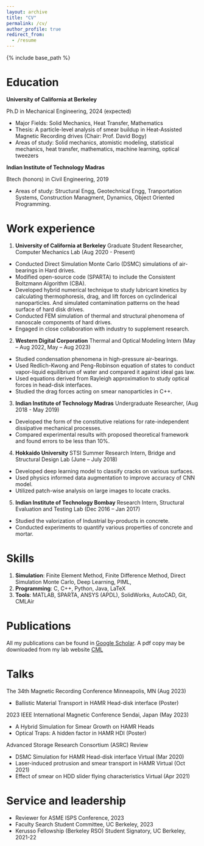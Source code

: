 ```yaml
---
layout: archive
title: "CV"
permalink: /cv/
author_profile: true
redirect_from:
  - /resume
---
```


{% include base_path %}

Education
=====

**University of California at Berkeley**

Ph.D in Mechanical Engineering, 2024 (expected)
* Major Fields: Solid Mechanics, Heat Transfer, Mathematics
* Thesis: A particle-level analysis of smear buildup in Heat-Assisted Magnetic Recording drives (Chair: Prof. David Bogy)
* Areas of study: Solid mechanics, atomistic modeling, statistical mechanics, heat transfer, mathematics, machine learning, optical tweezers

**Indian Institute of Technology Madras**

Btech (honors) in Civil Engineering, 2019
* Areas of study: Structural Engg, Geotechnical Engg, Tranportation Systems, Construction Managment, Dynamics, Object Oriented Programming.

Work experience
=====
1. **University of California at Berkeley**
Graduate Student Researcher, Computer Mechanics Lab (Aug 2020 - Present)
  * Conducted Direct Simulation Monte Carlo (DSMC) simulations of air-bearings in Hard drives.
  * Modified open-source code (SPARTA) to include the Consistent Boltzmann Algorithm (CBA).
  * Developed hybrid numerical technique to study lubricant kinetics by calculating thermophoresis, drag, and lift forces on cyclinderical nanoparticles. And simulated contamination patterns on the head surface of hard disk drives.
  * Conducted FEM simulation of thermal and structural phenomena of nanoscale components of hard drives.
  * Engaged in close collaboration with industry to supplement research.


2. **Western Digital Corporation**
Thermal and Optical Modeling Intern (May – Aug 2022, May – Aug 2023)
  * Studied condensation phenomena in high-pressure air-bearings.
  * Used Redlich-Kwong and Peng-Robinson equation of states to conduct vapor-liquid equilibrium of water and compared it against ideal gas law. 
  * Used equations derived from Rayleigh approximation to study optical forces in head-disk interfaces.
  * Studied the drag forces acting on smear nanoparticles in C++.

3. **Indian Institute of Technology Madras**
Undergraduate Researcher, (Aug 2018 - May 2019)
  * Developed the form of the constitutive relations for rate-independent dissipative mechanical processes.
  * Compared experimental results with proposed theoretical framework and found errors to be less than 10%.

4. **Hokkaido University**
STSI Summer Research Intern, Bridge and Structural Design Lab (June – July 2018)
  * Developed deep learning model to classify cracks on various surfaces. 
  * Used physics informed data augmentation to improve accuracy of CNN model.
  * Utilized patch-wise analysis on large images to locate cracks.


5. **Indian Institute of Technology Bombay** Research Intern, Structural Evaluation and Testing Lab  (Dec 2016 – Jan 2017)
  * Studied the valorization of Industrial by-products in concrete.
  * Conducted experiments to quantify various properties of concrete and mortar.

  
Skills
=====
1. **Simulation**: Finite Element Method, Finite Difference Method, Direct Simulation Monte Carlo, Deep Learning, PIML, 
2. **Programming**: C, C++, Python, Java, LaTeX
3. **Tools**: MATLAB, SPARTA, ANSYS (APDL), SolidWorks, AutoCAD, Git, CMLAir


Publications
=====
  All my publications can be found in [Google Scholar](https://scholar.google.com/citations?user=1AMQOCYAAAAJ&hl=en). A pdf copy may be downloaded from my lab website [CML](https://cml.berkeley.edu/cml-blue-reports/)
  
Talks
=====
The 34th Magnetic Recording Conference  Minneapolis, MN (Aug 2023)
* Ballistic Material Transport in HAMR Head-disk interface (Poster)

2023 IEEE International Magnetic Conference Sendai, Japan (May 2023)
* A Hybrid Simulation for Smear Growth on HAMR Heads  
* Optical Traps: A hidden factor in HAMR HDI (Poster) 

Advanced Storage Research Consortium (ASRC) Review
* DSMC Simulation for HAMR Head-disk interface  Virtual (Mar 2020)
* Laser-induced protrusion and smear transport in HAMR  Virtual (Oct 2021)
* Effect of smear on HDD slider flying characteristics  Virtual (Apr 2021)


Service and leadership
=====
* Reviewer for ASME ISPS Conference, 2023
* Faculty Search Student Committee,  UC Berkeley, 2023
* Kerusso Fellowship (Berkeley RSO) Student Signatory, UC Berkeley, 2021-22

